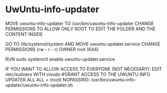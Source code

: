 <!-- SHIELDS LINKS -->
<!--GITHUB STARS-->
[stars-shield]: https://img.shields.io/github/stars/Duxi4/UwUntu-info-updater?style=for-the-badge&logo=Linux&logoColor=C689C6&color=FFABE1
[stars-url]: https://github.com/Duxi4/UwUntu-info-updater/stargazers

<!--UWUNTUOS.SITE-->
[gotoweb-shield]: https://img.shields.io/badge/UwUntu%20Website-hi?style=for-the-badge&logo=Internet%20Explorer&logoColor=C689C6&color=FFABE1
[gotoweb-url]: https://uwuntuos.site

<!--KO-FI-->
[kofi-shield]: https://img.shields.io/badge/Buy%20us%20a%20cofee-KoFi?style=for-the-badge&logo=KoFi&logoColor=C689C6&color=FFABE1
[kofi-url]: https://ko-fi.com/uwuntu

<!-- Tweet about us-->
[tweet-shield]: https://img.shields.io/badge/Tweet%20about%20us-hi?style=for-the-badge&logo=Twitter&logoColor=C689C6&color=FFABE1
[tweet-url]: https://bit.ly/380p4nL

<!--Discord server -->
[discord-shield]:https://img.shields.io/badge/Join%20our%20discord-hi?style=for-the-badge&logo=Discord&logoColor=C689C6&color=FFABE1
[discord-url]:https://discord.gg/US38bG9n8c

<!-- MAIN REPO -->
[github-uwu]:https://img.shields.io/badge/REPO:-UwUntu-hi?style=for-the-badge&logo=GitHub&logoColor=C689C6&color=FFABE1
[UwUntu-url]:https://github.com/Duxi4/UwUntu

<br />
<br />

# UwUntu-info-updater
 
MOVE uwuntu-info-updater TO /usr/bin/uwuntu-info-updater
CHANGE PERMISSIONS TO ALLOW ONLY ROOT TO EDIT THE FOLDER AND THE CONTENT INSIDE

GO TO /lib/systemd/system AND MOVE uwuntu-updater.service
CHANGE PERMISSIONS (rw - r - r) OWNER root (644)

RUN sudo systemctl enable uwuntu-updater.service

IF YOU WANT TO ALLOW ACCESS TO EVERYONE (NOT NECESARY):
EDIT /etc/sudoers WITH visudo
#GRANT ACCESS TO THE UWUNTU INFO UPDATER
ALL    ALL = (root) NOPASSWD: /usr/bin/uwuntu-info-updater/uwuntu-info-updater.sh